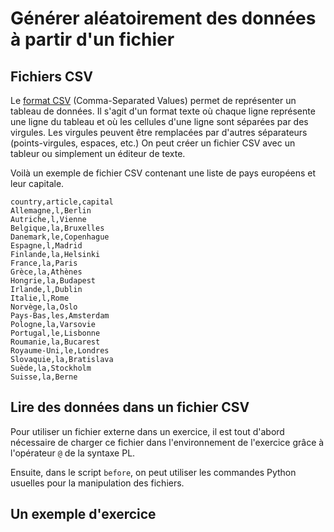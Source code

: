 # Générer aléatoirement des données à partir d'un fichier

## Fichiers CSV

Le [format CSV](https://fr.wikipedia.org/wiki/Comma-separated_values) (Comma-Separated Values) permet de représenter un tableau de données. Il s'agit d'un format texte où chaque ligne représente une ligne du tableau et où les cellules d'une ligne sont séparées par des virgules. Les virgules peuvent être remplacées par d'autres séparateurs (points-virgules, espaces, etc.) On peut créer un fichier CSV avec un tableur ou simplement un éditeur de texte.

Voilà un exemple de fichier CSV contenant une liste de pays européens et leur capitale.

~~~
country,article,capital
Allemagne,l,Berlin
Autriche,l,Vienne
Belgique,la,Bruxelles
Danemark,le,Copenhague
Espagne,l,Madrid
Finlande,la,Helsinki
France,la,Paris
Grèce,la,Athènes
Hongrie,la,Budapest
Irlande,l,Dublin
Italie,l,Rome
Norvège,la,Oslo
Pays-Bas,les,Amsterdam
Pologne,la,Varsovie
Portugal,le,Lisbonne
Roumanie,la,Bucarest
Royaume-Uni,le,Londres
Slovaquie,la,Bratislava
Suède,la,Stockholm
Suisse,la,Berne
~~~

## Lire des données dans un fichier CSV

Pour utiliser un fichier externe dans un exercice, il est tout d'abord nécessaire de charger ce fichier dans l'environnement de l'exercice grâce à l'opérateur `@` de la syntaxe PL.

Ensuite, dans le script `before`, on peut utiliser les commandes Python usuelles pour la manipulation des fichiers.


## Un exemple d'exercice




